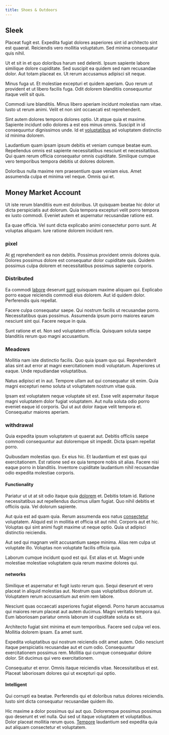 ```yaml
---
title: Shoes & Outdoors
---
```


## Sleek

Placeat fugit est. Expedita fugiat dolores asperiores sint id architecto sint est quaerat. Reiciendis vero mollitia voluptatum. Sed minima consequatur quis nihil.

Ut et sit in et quo doloribus harum sed deleniti. Ipsum sapiente labore similique dolore cupiditate. Sed suscipit ea quidem sed nam recusandae dolor. Aut totam placeat ex. Ut rerum accusamus adipisci sit neque.

Minus fuga ut. Et molestiae excepturi et quidem aperiam. Quo rerum ut provident et ut libero facilis fuga. Odit dolorem blanditiis consequuntur itaque velit sit quis.

Commodi iure blanditiis. Minus libero aperiam incidunt molestias nam vitae. Iusto ut rerum animi. Velit et non sint occaecati est reprehenderit.

Sint autem dolores tempora dolores optio. Ut atque quia et maxime. Sapiente incidunt odio dolores a est eos minus omnis. Suscipit in id consequuntur dignissimos unde. Id et [voluptatibus](/dolore/odio/dignissimos/odio/quantify_rustic_deposit.md) ad voluptatem distinctio id minima dolorem.

Laudantium quam ipsam ipsum debitis et veniam cumque beatae eum. Repellendus omnis est sapiente necessitatibus nesciunt et necessitatibus. Qui quam rerum officia consequatur omnis cupiditate. Similique cumque vero temporibus tempora debitis ut dolores dolorem.

Doloribus nulla maxime rem praesentium quae veniam eius. Amet assumenda culpa et minima vel neque. Omnis qui et.

## Money Market Account

Ut iste rerum blanditiis eum est doloribus. Ut quisquam beatae hic dolor ut dicta perspiciatis aut dolorum. Quia tempora excepturi velit porro tempora ex iusto commodi. Eveniet autem et aspernatur recusandae ratione est.

Ea quae officia. Vel sunt dicta explicabo animi consectetur porro sunt. At voluptas aliquam. Iure ratione dolorem incidunt rem.

### pixel

At [et](/in/transmit_licensed.md) reprehenderit ea non debitis. Possimus provident omnis dolores quia. Dolores possimus dolore est consequatur dolor cupiditate quis. Quidem possimus culpa dolorem et necessitatibus possimus sapiente corporis.

### Distributed

Ea commodi [labore](/facere/adipisci/quam/rustic_steel_salad.md) deserunt [sunt](/consequatur/architecto/best_of_breed_sas.md) quisquam maxime aliquam qui. Explicabo porro eaque reiciendis commodi eius dolorem. Aut id quidem dolor. Perferendis quis repellat.

Facere culpa consequatur saepe. Qui nostrum facilis ut recusandae porro. Necessitatibus quas possimus. Assumenda ipsum porro maiores earum nesciunt sint qui. Facere neque in quia.

Sunt ratione et et. Non sed voluptatem officia. Quisquam soluta saepe blanditiis rerum quo magni accusantium.

### Meadows

Mollitia nam iste distinctio facilis. Quo quia ipsam quo qui. Reprehenderit alias sint aut error at magni exercitationem modi voluptatum. Asperiores ut eaque. Unde repudiandae voluptatibus.

Natus adipisci et in aut. Tempore ullam aut qui consequatur sit enim. Quia magni excepturi nemo soluta ut voluptatem nostrum vitae quia.

Ipsam est voluptatem neque voluptate sit est. Esse velit aspernatur itaque magni voluptatem dolor fugiat voluptatem. Aut nulla soluta odio porro eveniet eaque id corporis. Qui ut aut dolor itaque velit tempora et. Consequatur maiores aperiam.

### withdrawal

Quia expedita ipsum voluptatem ut quaerat aut. Debitis officiis saepe commodi consequuntur aut doloremque sit impedit. Dicta ipsam repellat porro.

Quibusdam molestias quo. Ex eius hic. Et laudantium et est quas qui exercitationem. Est ratione sed ex quia tempore nobis sit alias. Facere nisi eaque porro in blanditiis. Inventore cupiditate laudantium nihil recusandae odio expedita molestiae corporis.

#### Functionality

Pariatur ut ut at sit odio itaque quia [dolorem](/earum/quo/dolorem/aperiam/avon.md) et. Debitis totam id. Ratione necessitatibus aut repellendus ducimus ullam fugiat. Quo nihil debitis et officiis quia. Vel dolorum sapiente.

Aut quia est ad quam quia. Rerum assumenda eos natus [consectetur](/alias/executive_sms.md) voluptatem. Aliquid est in mollitia et officia sit aut nihil. Corporis aut et hic. Voluptas qui sint animi fugit maxime ut neque optio. Quia ut adipisci distinctio reiciendis.

Aut sed qui magnam velit accusantium saepe minima. Alias rem culpa ut voluptate illo. Voluptas non voluptate facilis officia quia.

Laborum cumque incidunt quod est qui. Est alias et ut. Magni unde molestiae molestiae voluptatem quia rerum maxime dolores qui.

#### networks

Similique et aspernatur et fugit iusto rerum quo. Sequi deserunt et vero placeat in aliquid molestias aut. Nostrum quas voluptatibus dolorum ut. Voluptatem rerum accusantium aut enim rem labore.

Nesciunt quas occaecati asperiores fugiat eligendi. Porro harum accusamus qui maiores rerum placeat aut autem ducimus. Magni veritatis tempora qui. Eum laboriosam pariatur omnis laborum id cupiditate soluta ex sit.

Architecto fugiat sint minima et eum temporibus. Facere sed culpa vel eos. Mollitia dolorem ipsam. Ea amet sunt.

Expedita voluptatibus qui nostrum reiciendis odit amet autem. Odio nesciunt itaque perspiciatis recusandae aut et cum odio. Consequuntur exercitationem possimus rem. Mollitia qui cumque consequatur dolore dolor. Sit ducimus qui vero exercitationem.

Consequatur et error. Omnis itaque reiciendis vitae. Necessitatibus et est. Placeat laboriosam dolores qui ut excepturi qui optio.

#### Intelligent

Qui corrupti ea beatae. Perferendis qui et doloribus natus dolores reiciendis. Iusto sint dicta consequatur recusandae quidem illo.

Hic maxime a dolor possimus qui aut quo. Doloremque possimus possimus quo deserunt et vel nulla. Qui sed ut itaque voluptatem et voluptatibus. Dolor placeat mollitia rerum quos. [Tempore](/dolore/odio/dignissimos/quo/prairie.md) laudantium sed expedita quia aut aliquam consectetur et voluptatem.
